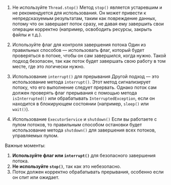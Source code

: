 1. Не используйте `Thread.stop()`
   Метод `stop()` является устаревшим и не рекомендуется для использования. Он может привести к непредсказуемым результатам, таким как повреждение данных, потому что он завершает поток сразу, не давая ему завершить свои операции корректно (например, освободить ресурсы, закрыть файлы и т.д.).
   
2. Используйте флаг для контроля завершения потока
   Один из правильных способов — использовать флаг, который будет проверяться в потоке, чтобы он сам завершился, когда нужно. Такой подход безопасен, так как поток будет завершать свою работу в том месте, где это логически нужно.

3. Использование `interrupt()` для прерывания
   Другой подход — это использование метода `interrupt()`. Этот метод сигнализирует потоку, что его выполнение следует прервать. Однако поток сам должен проверять флаг прерывания с помощью метода `isInterrupted()` или обрабатывать `InterruptedException`, если он находится в блокирующем состоянии (например, `sleep()` или `wait()`).

4. Использование `ExecutorService` и `shutdown()`
   Если вы работаете с пулом потоков, то правильным способом остановки будет использование метода `shutdown()` для завершения всех потоков, управляемых пулом.

Важные моменты:
1. **Используйте флаг или `interrupt()`** для безопасного завершения потока.
2. **Не используйте `stop()`**, так как это небезопасно.
3. Поток должен корректно обрабатывать прерывания, особенно если он спит или ожидает.
